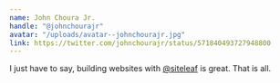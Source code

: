 ```yaml
---
name: John Choura Jr.
handle: "@johnchourajr"
avatar: "/uploads/avatar--johnchourajr.jpg"
link: https://twitter.com/johnchourajr/status/571840493727948800
---
```


I just have to say, building websites with [@siteleaf](https://twitter.com/siteleaf) is great. That is all.
